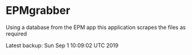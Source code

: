 # EPMgrabber
Using a database from the EPM app this application scrapes the files as required


Latest backup: Sun Sep 1 10:09:02 UTC 2019
